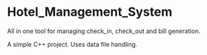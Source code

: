 # Hotel_Management_System

All in one tool for managing check_in, check_out and bill generation.

A simple C++ project.
Uses data file handling.
